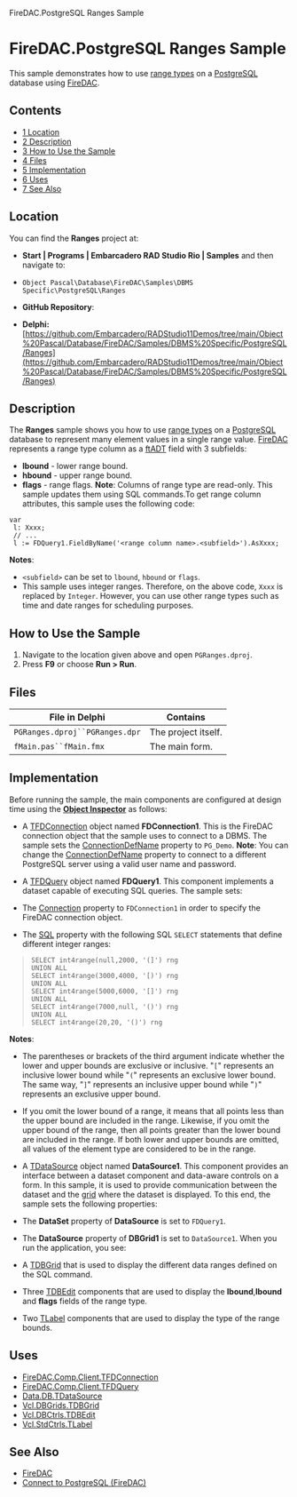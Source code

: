 FireDAC.PostgreSQL Ranges Sample[]()
# FireDAC.PostgreSQL Ranges Sample 


This sample demonstrates how to use [range types](http://www.postgresql.org/docs/current/static/rangetypes.html) on a [PostgreSQL](http://docwiki.embarcadero.com/RADStudio/en/Connect_to_PostgreSQL_(FireDAC)) database using [FireDAC](http://docwiki.embarcadero.com/RADStudio/en/FireDAC).
## Contents



* [1 Location](#Location)
* [2 Description](#Description)
* [3 How to Use the Sample](#How_to_Use_the_Sample)
* [4 Files](#Files)
* [5 Implementation](#Implementation)
* [6 Uses](#Uses)
* [7 See Also](#See_Also)


## Location 

You can find the **Ranges** project at:
* **Start | Programs | Embarcadero RAD Studio Rio | Samples** and then navigate to:

* `Object Pascal\Database\FireDAC\Samples\DBMS Specific\PostgreSQL\Ranges`

* **GitHub Repository**:

* **Delphi:**[https://github.com/Embarcadero/RADStudio11Demos/tree/main/Object%20Pascal/Database/FireDAC/Samples/DBMS%20Specific/PostgreSQL/Ranges](https://github.com/Embarcadero/RADStudio11Demos/tree/main/Object%20Pascal/Database/FireDAC/Samples/DBMS%20Specific/PostgreSQL/Ranges)

## Description 

The **Ranges** sample shows you how to use [range types](http://www.postgresql.org/docs/current/static/rangetypes.html) on a [PostgreSQL](http://docwiki.embarcadero.com/RADStudio/en/Connect_to_PostgreSQL_(FireDAC)) database to represent many element values in a single range value. [FireDAC](http://docwiki.embarcadero.com/RADStudio/en/FireDAC) represents a range type column as a [ftADT](http://docwiki.embarcadero.com/Libraries/en/Data.DB.TADTField) field with 3 subfields:
* **lbound** - lower range bound.
* **hbound** - upper range bound.
* **flags** - range flags.
**Note**: Columns of range type are read-only. This sample updates them using SQL commands.To get range column attributes, this sample uses the following code:
```
var
 l: Xxxx;
 // ...
 l := FDQuery1.FieldByName('<range column name>.<subfield>').AsXxxx;

```


**Notes**:
* `<subfield>` can be set to `lbound`, `hbound` or `flags`.
*  This sample uses integer ranges. Therefore, on the above code, `Xxxx` is replaced by `Integer`. However, you can use other range types such as time and date ranges for scheduling purposes.

## How to Use the Sample 


1.  Navigate to the location given above and open `PGRanges.dproj`.
2.  Press **F9** or choose **Run > Run**.

## Files 



| File in Delphi               | Contains          |
|------------------------------|-------------------|
|`PGRanges.dproj``PGRanges.dpr`|The project itself.|
|`fMain.pas``fMain.fmx`        |The main form.     |


## Implementation 

Before running the sample, the main components are configured at design time using the **[Object Inspector](http://docwiki.embarcadero.com/RADStudio/en/Object_Inspector)** as follows:
*  A [TFDConnection](http://docwiki.embarcadero.com/Libraries/en/FireDAC.Comp.Client.TFDConnection) object named **FDConnection1**. This is the FireDAC connection object that the sample uses to connect to a DBMS. The sample sets the [ConnectionDefName](http://docwiki.embarcadero.com/Libraries/en/FireDAC.Comp.Client.TFDCustomConnection.ConnectionDefName) property to `PG_Demo`.
**Note**: You can change the [ConnectionDefName](http://docwiki.embarcadero.com/Libraries/en/FireDAC.Comp.Client.TFDCustomConnection.ConnectionDefName) property to connect to a different PostgreSQL server using a valid user name and password.
*  A [TFDQuery](http://docwiki.embarcadero.com/Libraries/en/FireDAC.Comp.Client.TFDQuery) object named **FDQuery1**. This component implements a dataset capable of executing SQL queries. The sample sets:

*  The [Connection](http://docwiki.embarcadero.com/Libraries/en/FireDAC.Comp.Client.TFDRdbmsDataSet.Connection) property to `FDConnection1` in order to specify the FireDAC connection object.
*  The [SQL](http://docwiki.embarcadero.com/Libraries/en/FireDAC.Comp.Client.TFDQuery.SQL) property with the following SQL `SELECT` statements that define different integer ranges:

> ```
> SELECT int4range(null,2000, '(]') rng
> UNION ALL
> SELECT int4range(3000,4000, '[)') rng
> UNION ALL
> SELECT int4range(5000,6000, '[]') rng
> UNION ALL
> SELECT int4range(7000,null, '()') rng
> UNION ALL
> SELECT int4range(20,20, '()') rng
> 
> ```

**Notes**:
*  The parentheses or brackets of the third argument indicate whether the lower and upper bounds are exclusive or inclusive. "`[`" represents an inclusive lower bound while "`(`" represents an exclusive lower bound. The same way, "`]`" represents an inclusive upper bound while "`)`" represents an exclusive upper bound.
*  If you omit the lower bound of a range, it means that all points less than the upper bound are included in the range. Likewise, if you omit the upper bound of the range, then all points greater than the lower bound are included in the range. If both lower and upper bounds are omitted, all values of the element type are considered to be in the range.

*  A [TDataSource](http://docwiki.embarcadero.com/Libraries/en/Data.DB.TDataSource) object named **DataSource1**. This component provides an interface between a dataset component and data-aware controls on a form. In this sample, it is used to provide communication between the dataset and the [grid](http://docwiki.embarcadero.com/Libraries/en/Vcl.DBGrids.TDBGrid) where the dataset is displayed. To this end, the sample sets the following properties:

*  The **DataSet** property of **DataSource** is set to `FDQuery1`.
*  The **DataSource** property of **DBGrid1** is set to `DataSource1`.
When you run the application, you see:
*  A [TDBGrid](http://docwiki.embarcadero.com/Libraries/en/Vcl.DBGrids.TDBGrid) that is used to display the different data ranges defined on the SQL command.
*  Three [TDBEdit](http://docwiki.embarcadero.com/Libraries/en/Vcl.DBCtrls.TDBEdit) components that are used to display the **lbound**,**lbound** and **flags** fields of the range type.
*  Two [TLabel](http://docwiki.embarcadero.com/Libraries/en/Vcl.StdCtrls.TLabel) components that are used to display the type of the range bounds.

## Uses 


* [FireDAC.Comp.Client.TFDConnection](http://docwiki.embarcadero.com/Libraries/en/FireDAC.Comp.Client.TFDConnection)
* [FireDAC.Comp.Client.TFDQuery](http://docwiki.embarcadero.com/Libraries/en/FireDAC.Comp.Client.TFDQuery)
* [Data.DB.TDataSource](http://docwiki.embarcadero.com/Libraries/en/Data.DB.TDataSource)
* [Vcl.DBGrids.TDBGrid](http://docwiki.embarcadero.com/Libraries/en/Vcl.DBGrids.TDBGrid)
* [Vcl.DBCtrls.TDBEdit](http://docwiki.embarcadero.com/Libraries/en/Vcl.DBCtrls.TDBEdit)
* [Vcl.StdCtrls.TLabel](http://docwiki.embarcadero.com/Libraries/en/Vcl.StdCtrls.TLabel)

## See Also 


* [FireDAC](http://docwiki.embarcadero.com/RADStudio/en/FireDAC)
* [Connect to PostgreSQL (FireDAC)](http://docwiki.embarcadero.com/RADStudio/en/Connect_to_PostgreSQL_(FireDAC))





